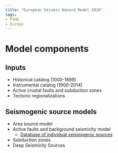 ```yaml
---
title: "European Seismic Hazard Model 2020"
tags:
- PSHA
- Europe
---
```


# Model components
## Inputs
- Historical catalog (1000-1899)
- Instrumental catalog (1900-2014)
- Active crustal faults and subduction zones
- Tectonic regionalizations

## Seismogenic source models
- Area source model
- Active faults and background seismicity model
    - [Database of individual seismogenic sources](https://diss.ingv.it/diss330/dissmap.html)
- Subduction zones
- Deep Seismicity Sources